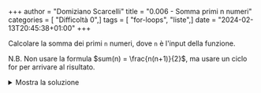 +++
author = "Domiziano Scarcelli"
title = "0.006 - Somma primi n numeri"
categories = [ "Difficoltà 0",]
tags = [ "for-loops", "liste",]
date = "2024-02-13T20:45:38+01:00"
+++

Calcolare la somma dei primi `n` numeri, dove `n` è l'input della funzione. 

N.B. Non usare la formula $sum(n) = \frac{n(n+1)}{2}$, ma usare un ciclo for per arrivare al risultato.
<details>
<summary>Mostra la soluzione</summary>

```python
def costruisci_lista(n):
	lista = []
	for i in range(n):
		lista.append(i+1)
	return lista

#Soluzione alternativa
def costruisci_lista(n):
	lista = []
	for i in range(1, n+1):
		lista.append(i)
	return lista
```

</details>
